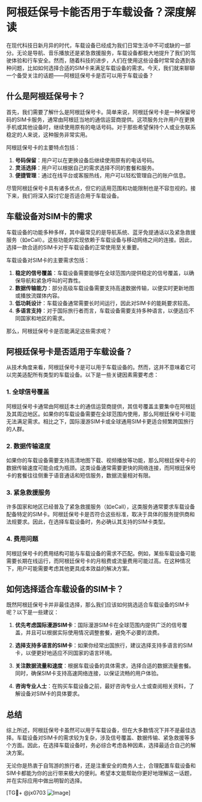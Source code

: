 # 阿根廷保号卡能否用于车载设备？深度解读

在现代科技日新月异的时代，车载设备已经成为我们日常生活中不可或缺的一部分。无论是导航、音乐播放还是紧急救援服务，车载设备都极大地提升了我们的驾驶体验和行车安全。然而，随着科技的进步，人们在使用这些设备时常常会遇到各种问题，比如如何选择合适的SIM卡来满足车载设备的需求。今天，我们就来聊聊一个备受关注的话题——阿根廷保号卡是否可以用于车载设备？

## 什么是阿根廷保号卡？

首先，我们需要了解什么是阿根廷保号卡。简单来说，阿根廷保号卡是一种保留号码的SIM卡服务，通常由阿根廷当地的通信运营商提供。这项服务允许用户在更换手机或其他设备时，继续使用原有的电话号码。对于那些希望保持个人或业务联系稳定的人来说，这种服务非常实用。

阿根廷保号卡的主要特点包括：

1. **号码保留**：用户可以在更换设备后继续使用原有的电话号码。
2. **灵活选择**：用户可以根据自己的需求选择不同的套餐和服务。
3. **便捷管理**：通过在线平台或客服热线，用户可以轻松管理自己的账户信息。

尽管阿根廷保号卡具有诸多优点，但它的适用范围和功能限制也是不容忽视的。接下来，我们将深入探讨它是否适合用于车载设备。

## 车载设备对SIM卡的需求

车载设备的功能多种多样，其中最常见的是导航系统、蓝牙免提通话以及紧急救援服务（如eCall）。这些功能的实现依赖于车载设备与移动网络之间的连接。因此，选择一款合适的SIM卡对于车载设备的正常使用至关重要。

车载设备对SIM卡的主要需求包括：

1. **稳定的信号覆盖**：车载设备需要能够在全球范围内提供稳定的信号覆盖，以确保导航和紧急呼叫的可靠性。
2. **数据传输能力**：部分高级车载设备需要支持高速数据传输，以便实时更新地图或播放流媒体内容。
3. **低功耗设计**：车载设备通常需要长时间运行，因此对SIM卡的能耗要求较高。
4. **多语言支持**：对于国际旅行者而言，车载设备需要支持多种语言，以便适应不同国家和地区的需求。

那么，阿根廷保号卡是否能满足这些需求呢？

## 阿根廷保号卡是否适用于车载设备？

从技术角度来看，阿根廷保号卡是可以用于车载设备的。然而，这并不意味着它可以完美适配所有类型的车载设备。以下是一些关键因素需要考虑：

### 1. **全球信号覆盖**
阿根廷保号卡通常由阿根廷本土的通信运营商提供，其信号覆盖主要集中在阿根廷及其周边地区。如果你的车载设备需要在全球范围内使用，那么阿根廷保号卡可能无法满足需求。相比之下，国际漫游SIM卡或全球通用SIM卡更适合频繁跨国旅行的人群。

### 2. **数据传输速度**
如果你的车载设备需要支持高清地图下载、视频播放等功能，那么阿根廷保号卡的数据传输速度可能会成为瓶颈。这类设备通常需要更快的网络连接，而阿根廷保号卡的套餐往往侧重于语音通话和短信服务，数据流量相对有限。

### 3. **紧急救援服务**
许多国家和地区已经普及了紧急救援服务（如eCall），这类服务通常要求车载设备配备特定的SIM卡。阿根廷保号卡是否符合这些标准，取决于具体的服务提供商和法规要求。因此，在选择车载设备时，务必确认其支持的SIM卡类型。

### 4. **费用问题**
阿根廷保号卡的费用结构可能与车载设备的需求不匹配。例如，某些车载设备可能需要长期在线运行，而阿根廷保号卡的月租费或流量费用可能过高。在这种情况下，用户可能需要考虑其他更具成本效益的解决方案。

## 如何选择适合车载设备的SIM卡？

既然阿根廷保号卡并非最佳选择，那么我们应该如何挑选适合车载设备的SIM卡呢？以下是一些建议：

1. **优先考虑国际漫游SIM卡**：国际漫游SIM卡在全球范围内提供广泛的信号覆盖，并且可以根据实际使用情况调整套餐，避免不必要的浪费。
   
2. **选择支持多语言的SIM卡**：如果你经常出国旅行，建议选择支持多语言的SIM卡，以便更好地适应不同国家的语言环境。

3. **关注数据流量和速度**：根据车载设备的具体需求，选择合适的数据流量套餐。同时，确保SIM卡支持高速网络连接，以保证流畅的用户体验。

4. **咨询专业人士**：在购买车载设备之前，最好咨询专业人士或查阅相关资料，了解设备对SIM卡的具体要求。

## 总结

综上所述，阿根廷保号卡虽然可以用于车载设备，但在大多数情况下并不是最佳选择。车载设备对SIM卡的需求较为复杂，涉及信号覆盖、数据传输、紧急救援等多个方面。因此，在选择车载设备时，务必综合考虑各种因素，选择最适合自己的解决方案。

无论你是热衷于自驾游的旅行者，还是注重安全的商务人士，合理配置车载设备和SIM卡都能为你的出行带来极大的便利。希望本文能帮助你更好地理解这一话题，并在实际应用中做出明智的选择。

[TG💪+ @jx0703 ![Image](https://github.com/user-attachments/assets/dbca1d08-cadb-493c-b0ec-ad6f7a83f270)]